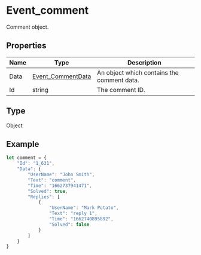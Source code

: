 # Event_comment

Comment object.

## Properties

| Name | Type | Description |
| ---- | ---- | ----------- |
| Data | [Event_CommentData](../Enumeration/Event_CommentData.md) | An object which contains the comment data. |
| Id | string | The comment ID. |
## Type

Object



## Example

```javascript
let comment = {
    "Id": "1_631",
    "Data": {
        "UserName": "John Smith",
        "Text": "comment",
        "Time": "1662737941471",
        "Solved": true,
        "Replies": [
            {
                "UserName": "Mark Potato",
                "Text": "reply 1",
                "Time": "1662740895892",
                "Solved": false
            }
        ]
    }
}
```
